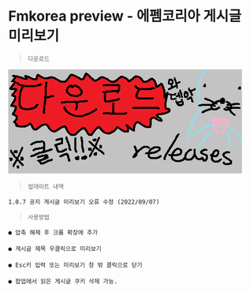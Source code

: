 # Fmkorea preview - 에펨코리아 게시글 미리보기

> `다운로드 `

[<img src="https://github.com/Ich-mag-dich/Fmkorea-Extension/blob/main/src/img/releases.png?raw=true">](https://github.com/Ich-mag-dich/Fmkorea-Extension/releases)

> `업데이트 내역 `

```
1.0.7 공지 게시글 미리보기 오류 수정 (2022/09/07)
```

> `사용방법 `

```
● 압축 해제 후 크롬 확장에 추가

● 게시글 제목 우클릭으로 미리보기

● Esc키 입력 또는 미리보기 창 밖 클릭으로 닫기

● 팝업에서 읽은 게시글 쿠키 삭제 가능.
```
